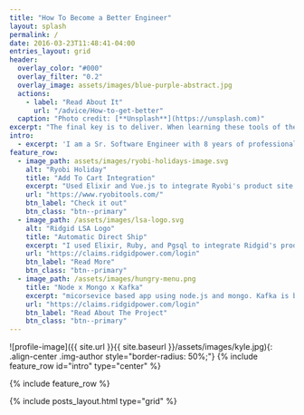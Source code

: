 ```yaml
---
title: "How To Become a Better Engineer"
layout: splash
permalink: /
date: 2016-03-23T11:48:41-04:00
entries_layout: grid
header:
  overlay_color: "#000"
  overlay_filter: "0.2"
  overlay_image: assets/images/blue-purple-abstract.jpg
  actions:
    - label: "Read About It"
      url: "/advice/How-to-get-better"
  caption: "Photo credit: [**Unsplash**](https://unsplash.com)"
excerpt: "The final key is to deliver. When learning these tools of the trade, find a project to use them in. Either become a serious contributor to an open source project or build a tool yourself. Whichever option you choose, make sure you do it with care."
intro: 
  - excerpt: 'I am a Sr. Software Engineer with 8 years of professional experience. I am well versed in the JavaScript ecosystem with expertise in Node.js and Vue.js. I am also an expert Ruby on Rails developer. In my time as an engineer, I have worked with tools such as Elasticsearch, MongoDB, PostgreSQL, Nightwatch, mocha, RSpec, Redis, AWS S3, Jenkins and many other web and internetworking technologies'
feature_row:
  - image_path: assets/images/ryobi-holidays-image.svg
    alt: "Ryobi Holiday"
    title: "Add To Cart Integration"
    excerpt: "Used Elixir and Vue.js to integrate Ryobi's product site with The Home Depot's Cart API resulting in a deeper partnership between THD and TTI"
    url: "https://www.ryobitools.com/"
    btn_label: "Check it out"
    btn_class: "btn--primary"
  - image_path: /assets/images/lsa-logo.svg
    alt: "Ridgid LSA Logo"
    title: "Automatic Direct Ship"
    excerpt: "I used Elixir, Ruby, and Pgsql to integrate Ridgid's product site with FedEx's Ship API and their company ERP system to enable a simple tool repairs service"
    url: "https://claims.ridgidpower.com/login"
    btn_label: "Read More"
    btn_class: "btn--primary"
  - image_path: /assets/images/hungry-menu.png
    title: "Node x Mongo x Kafka"
    excerpt: "micorsevice based app using node.js and mongo. Kafka is being usedto integrate microservices for things like geolocation tracking, payments and communications"
    url: "https://claims.ridgidpower.com/login"
    btn_label: "Read About The Project"
    btn_class: "btn--primary"
---
```


![profile-image]({{ site.url }}{{ site.baseurl }}/assets/images/kyle.jpg){: .align-center .img-author style="border-radius: 50%;"} {% include feature_row id="intro" type="center" %}

{% include feature_row %}

{% include posts_layout.html type="grid" %}